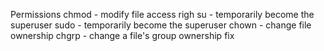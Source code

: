 Permissions
chmod - modify file access righ
su - temporarily become the superuser
sudo - temporarily become the superuser
chown - change file ownership
chgrp - change a file's group ownership
fix
